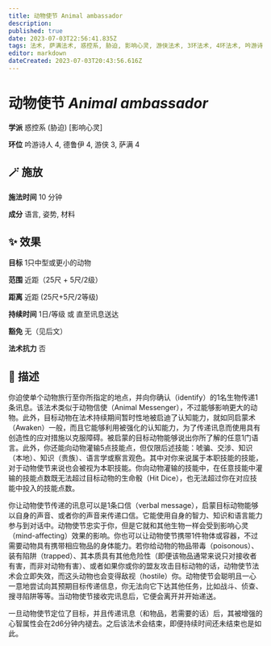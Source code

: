 ```yaml
---
title: 动物使节 Animal ambassador
description: 
published: true
date: 2023-07-03T22:56:41.835Z
tags: 法术, 萨满法术, 惑控系, 胁迫, 影响心灵, 游侠法术, 3环法术, 4环法术, 吟游诗人法术, 德鲁伊法术
editor: markdown
dateCreated: 2023-07-03T20:43:56.616Z
---
```


# **动物使节** *Animal ambassador*

**学派** 惑控系 (胁迫) \[影响心灵\] 

**环位** 吟游诗人 4, 德鲁伊 4, 游侠 3, 萨满 4

## 🪄 施放

**施法时间** 10 分钟

**成分** 语言, 姿势, 材料

## ✨ 效果 

**目标** 1只中型或更小的动物 

**范围** 近距（25尺 + 5尺/2级）

**距离** 近距 (25尺+5尺/2等级)  

**持续时间** 1日/等级 或 直至讯息送达 

**豁免** 无（见后文）

**法术抗力** 否

## 📖 描述

你迫使单个动物旅行至你所指定的地点，并向你确认（identify）的1名生物传递1条讯息。该法术类似于动物信使（Animal Messenger），不过能够影响更大的动物。此外，目标动物在法术持续期间暂时性地被启迪了认知能力，就如同启蒙术（Awaken）一般，而且它能够利用被强化的认知能力，为了传递讯息而使用具有创造性的应对措施以克服障碍。被启蒙的目标动物能够说出你所了解的任意1门语言。此外，你还能向动物灌输5点技能点，但仅限后述技能：唬骗、交涉、知识（本地）、知识（贵族）、语言学或察言观色。其中对你来说属于本职技能的技能，对于动物使节来说也会被视为本职技能。你向动物灌输的技能中，在任意技能中灌输的技能点数既无法超过目标动物的生命骰（Hit Dice），也无法超过你在对应技能中投入的技能点数。

你让动物使节传递的讯息可以是1条口信（verbal message），启蒙目标动物能够以自身的声音、或者你的声音来传递口信。它能使用自身的智力、知识和语言能力参与到对话中。动物使节忠实于你，但是它就和其他生物一样会受到影响心灵（mind-affecting）效果的影响。你也可以让动物使节携带1件物体或容器，不过需要动物具有携带相应物品的身体能力。若你给动物的物品带毒（poisonous）、装有陷阱（trapped）、其本质具有其他危险性（即便该物品通常来说只对接收者有害，而非对动物有害）、或者如果你或你的盟友攻击目标动物的话，动物使节法术会立即失效，而这头动物也会变得敌视（hostile）你。动物使节会聪明且一心一意地尝试向其预期目标传递信息，你无法向它下达其他任务，比如战斗、侦查、搜寻陷阱等等。当动物使节接收完讯息后，它便会离开并开始递送。

一旦动物使节定位了目标，并且传递讯息（和物品，若需要的话）后，其被增强的心智属性会在2d6分钟内褪去。之后该法术会结束，即便持续时间还未结束也是如此。
    